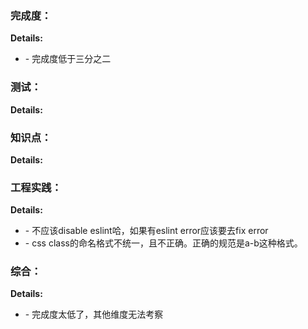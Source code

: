 ### 完成度：


__Details:__

- \- 完成度低于三分之二

### 测试：


__Details:__



### 知识点：


__Details:__



### 工程实践：


__Details:__

- \- 不应该disable eslint哈，如果有eslint error应该要去fix error
- \- css class的命名格式不统一，且不正确。正确的规范是a-b这种格式。

### 综合：


__Details:__

- \- 完成度太低了，其他维度无法考察

